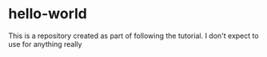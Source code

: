 # hello-world

This is a repository created as part of following the tutorial.
I don't expect to use for anything really
